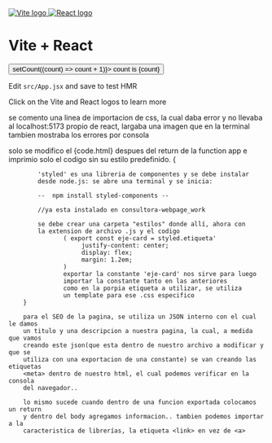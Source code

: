  <div>
        <a href="https://vitejs.dev" target="_blank">
          <img src={viteLogo} className="logo" alt="Vite logo" />
        </a>
        <a href="https://react.dev" target="_blank">
          <img src={reactLogo} className="logo react" alt="React logo" />
        </a>
      </div>
      <h1>Vite + React</h1>
      <div className="card">
        <button onClick={() => setCount((count) => count + 1)}>
          count is {count}
        </button>
        <p>
          Edit <code>src/App.jsx</code> and save to test HMR
        </p>
      </div>
      <p className="read-the-docs">
        Click on the Vite and React logos to learn more
      </p>
    </>

se comento una linea de importacion de css, la cual daba error y no llevaba
al localhost:5173 propio de react, largaba una imagen que en la terminal
tambien mostraba los errores por consola

solo se modifico el {code.html} despues del return de la function app e 
imprimio solo el codigo sin su estilo predefinido.
        {

            'styled' es una libreria de componentes y se debe instalar
            desde node.js: se abre una terminal y se inicia:

            --  npm install styled-components -- 
            
            //ya esta instalado en consultora-webpage_work

            se debe crear una carpeta "estilos" donde allí, ahora con
            la extension de archivo .js y el codigo  
                   ( export const eje-card = styled.etiqueta'
                        justify-content: center;
                        display: flex;
                        margin: 1.2em;
                   )
                   exportar la constante 'eje-card' nos sirve para luego
                   importar la constante tanto en las anteriores
                   como en la porpia etiqueta a utilizar, se utiliza
                   un template para ese .css especifico
        }

        para el SEO de la pagina, se utiliza un JSON interno con el cual le damos
        un titulo y una descripcion a nuestra pagina, la cual, a medida que vamos
        creando este json(que esta dentro de nuestro archivo a modificar y que se
        utiliza con una exportacion de una constante) se van creando las etiquetas
        <meta> dentro de nuestro html, el cual podemos verificar en la consola
        del navegador..
        
        lo mismo sucede cuando dentro de una funcion exportada colocamos un return
        y dentro del body agregamos informacion.. tambien podemos importar a la 
        caracteristica de librerías, la etiqueta <link> en vez de <a> 